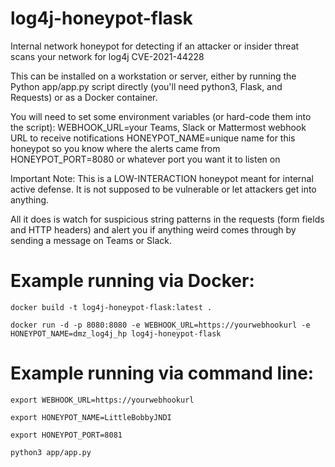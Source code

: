 # log4j-honeypot-flask
Internal network honeypot for detecting if an attacker or insider threat scans your network for log4j CVE-2021-44228

This can be installed on a workstation or server, either by running the Python app/app.py script directly (you'll need python3, Flask, and Requests) or as a Docker container.

You will need to set some environment variables (or hard-code them into the script):
WEBHOOK_URL=your Teams, Slack or Mattermost webhook URL to receive notifications
HONEYPOT_NAME=unique name for this honeypot so you know where the alerts came from
HONEYPOT_PORT=8080 or whatever port you want it to listen on

Important Note: This is a LOW-INTERACTION honeypot meant for internal active defense. It is not supposed to be vulnerable or let attackers get into anything.

All it does is watch for suspicious string patterns in the requests (form fields and HTTP headers) and alert you if anything weird comes through by sending a message 
on Teams or Slack.

# Example running via Docker:

```
docker build -t log4j-honeypot-flask:latest .

docker run -d -p 8080:8080 -e WEBHOOK_URL=https://yourwebhookurl -e HONEYPOT_NAME=dmz_log4j_hp log4j-honeypot-flask
```

# Example running via command line:

```
export WEBHOOK_URL=https://yourwebhookurl

export HONEYPOT_NAME=LittleBobbyJNDI

export HONEYPOT_PORT=8081

python3 app/app.py
```

